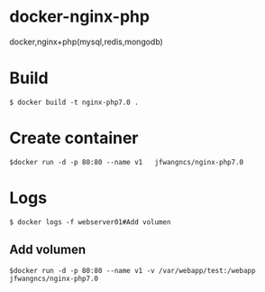 # docker-nginx-php
docker,nginx+php(mysql,redis,mongodb)

# Build

```
$ docker build -t nginx-php7.0 .
```

# Create container

```
$docker run -d -p 80:80 --name v1   jfwangncs/nginx-php7.0
```
# Logs

```
$ docker logs -f webserver01#Add volumen
```

## Add volumen
```
$docker run -d -p 80:80 --name v1 -v /var/webapp/test:/webapp  jfwangncs/nginx-php7.0
```

